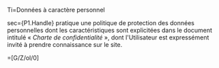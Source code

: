 Ti=Données à caractère personnel

sec={P1.Handle} pratique une politique de protection des données personnelles dont les caractéristiques sont explicitées dans le document intitulé « <i>Charte de confidentialité</i> », dont l'Utilisateur est expressément invité à prendre connaissance sur le site.

=[G/Z/ol/0]
